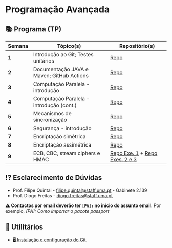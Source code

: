 # Programação Avançada

## 📚 Programa (TP)

| Semana | Tópico(s)                                 | Repositório(s)                                                                                                                                                  |
|--------|-------------------------------------------|-----------------------------------------------------------------------------------------------------------------------------------------------------------------|
| **1**  | Introdução ao Git; Testes unitários       | [Repo](https://github.com/Programacao-Avancada-2223/flight-management)                                                                                          |
| **2**  | Documentação JAVA e Maven; GitHub Actions | [Repo](https://github.com/Programacao-Avancada-2223/banking-account)                                                                                            |
| **3**  | Computação Paralela - introdução          | [Repo](https://github.com/Programacao-Avancada-2223/html-stripper)                                                                                              |
| **4**  | Computação Paralela - introdução (cont.)  | [Repo](https://github.com/Programacao-Avancada-2223/image-filter)                                                                                               |
| **5**  | Mecanismos de sincronização               | [Repo](https://github.com/Programacao-Avancada-2223/web-server)                                                                                                 |
| **6**  | Segurança - introdução                    | [Repo](https://github.com/Programacao-Avancada-2223/ascii-encryption)                                                                                           |
| **7**  | Encriptação simétrica                     | [Repo](https://github.com/Programacao-Avancada-2223/symmetric-encryption)                                                                                       |
| **8**  | Encriptação assimétrica                   | [Repo](https://github.com/Programacao-Avancada-2223/asymmetric-encryption)                                                                                      |
| **9**  | ECB, CBC, stream ciphers e HMAC           | [Repo Exe. 1](https://github.com/Programacao-Avancada-2223/aes-ecb-cbc) +  [Repo Exes. 2 e 3](https://github.com/Programacao-Avancada-2223/stream-ciphers-HMAC) |

## ⁉️ Esclarecimento de Dúvidas

- Prof. Filipe Quintal - filipe.quintal@staff.uma.pt - Gabinete 2.139
- Prof. Diogo Freitas - diogo.freitas@staff.uma.pt

**⚠️ Contactos por email deverão ter `[PA]:` no início do assunto email**. Por exemplo, _[PA]: Como importar o pacote
passport_

## 🧰 Utilitários

<!--- - [⌨️ Convite para o Discord da disciplina](https://discord.gg/4dZKET89EG). -->
<!--- - [✏️ Inscrição no GitHub da disciplina](https://moodle.cee.uma.pt/2223/mod/feedback/view.php?id=41862). -->
- [🖥️ Instalação e configuração do Git](https://moodle.cee.uma.pt/2223/mod/resource/view.php?id=39473).  
